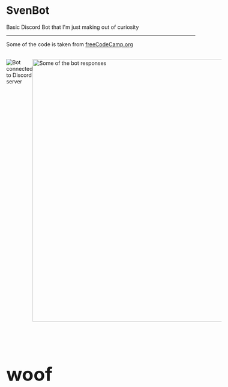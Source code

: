 # SvenBot
Basic Discord Bot that I'm just making out of curiosity
<hr>

<p>Some of the code is taken from <a href="https://www.youtube.com/watch?v=SPTfmiYiuok">freeCodeCamp.org</a></p>

<br> 

<div style="display:flex; width:100%">
  <img width="auto" alt="Bot connected to Discord server" src="https://user-images.githubusercontent.com/91065258/158409291-80f85e68-1787-44ad-bd48-6fa04b9b697b.png">
  <img width="700" alt="Some of the bot responses" src="https://user-images.githubusercontent.com/91065258/158410399-46fcdd94-42de-4b35-a508-588812d57bf9.png">
</div>

<p style="font-size:50px"><br><b>woof</b></p>
